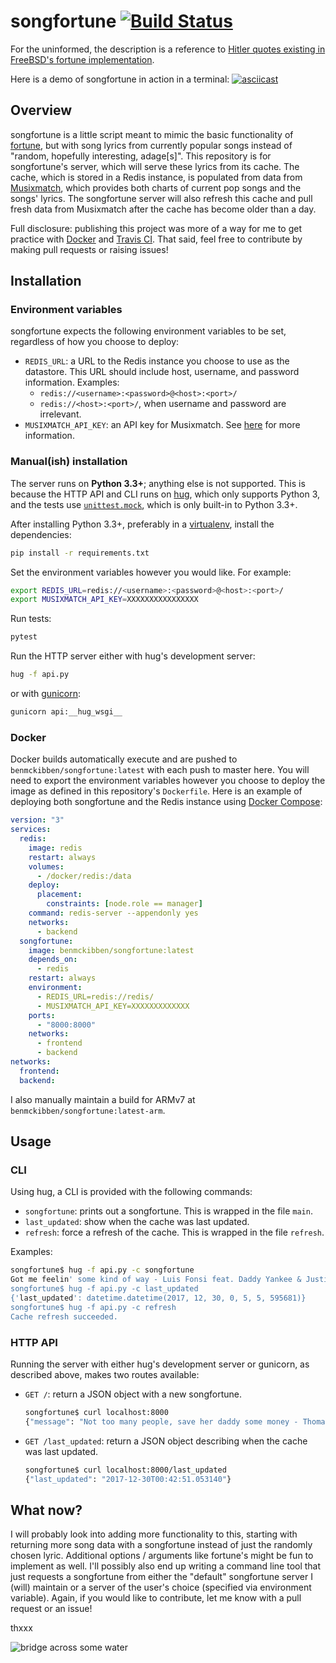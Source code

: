 # songfortune [![Build Status](https://travis-ci.org/benmckibben/songfortune.svg?branch=master)](https://travis-ci.org/benmckibben/songfortune)

For the uninformed, the description is a reference to [Hitler quotes existing in FreeBSD's fortune implementation](https://github.com/freebsd/freebsd/commit/0271df5714d9ce5274f82889febb6536a2fdba59).

Here is a demo of songfortune in action in a terminal:
[![asciicast](https://asciinema.org/a/Bdm5vyl1WWN1l2Ky7nwbQag2g.png)](https://asciinema.org/a/Bdm5vyl1WWN1l2Ky7nwbQag2g)

## Overview
songfortune is a little script meant to mimic the basic functionality of [fortune](https://linux.die.net/man/6/fortune), but with song lyrics from currently popular songs instead of "random, hopefully interesting, adage[s]". This repository is for songfortune's server, which will serve these lyrics from its cache. The cache, which is stored in a Redis instance, is populated from data from [Musixmatch](https://www.musixmatch.com/), which provides both charts of current pop songs and the songs' lyrics. The songfortune server will also refresh this cache and pull fresh data from Musixmatch after the cache has become older than a day.

Full disclosure: publishing this project was more of a way for me to get practice with [Docker](https://www.docker.com) and [Travis CI](https://travis-ci.org/). That said, feel free to contribute by making pull requests or raising issues!

## Installation
### Environment variables
songfortune expects the following environment variables to be set, regardless of how you choose to deploy:
- `REDIS_URL`: a URL to the Redis instance you choose to use as the datastore. This URL should include host, username, and password information. Examples:
  - `redis://<username>:<password>@<host>:<port>/`
  - `redis://<host>:<port>/`, when username and password are irrelevant.
- `MUSIXMATCH_API_KEY`: an API key for Musixmatch. See [here](https://developer.musixmatch.com/documentation) for more information.

### Manual(ish) installation
The server runs on **Python 3.3+**; anything else is not supported. This is because the HTTP API and CLI runs on [hug](http://www.hug.rest/), which only supports Python 3, and the tests use [`unittest.mock`](https://docs.python.org/3/library/unittest.mock.html), which is only built-in to Python 3.3+.

After installing Python 3.3+, preferably in a [virtualenv](https://virtualenv.pypa.io/en/stable/), install the dependencies:
```bash
pip install -r requirements.txt
```

Set the environment variables however you would like. For example:
```bash
export REDIS_URL=redis://<username>:<password>@<host>:<port>/
export MUSIXMATCH_API_KEY=XXXXXXXXXXXXXXXX
```

Run tests:
```bash
pytest
```

Run the HTTP server either with hug's development server:
```bash
hug -f api.py
```
or with [gunicorn](http://gunicorn.org/):
```bash
gunicorn api:__hug_wsgi__
```

### Docker
Docker builds automatically execute and are pushed to `benmckibben/songfortune:latest` with each push to master here. You will need to export the environment variables however you choose to deploy the image as defined in this repository's `Dockerfile`. Here is an example of deploying both songfortune and the Redis instance using [Docker Compose](https://docs.docker.com/compose/):
```yaml
version: "3"
services:
  redis:
    image: redis
    restart: always
    volumes:
      - /docker/redis:/data
    deploy:
      placement:
        constraints: [node.role == manager]
    command: redis-server --appendonly yes
    networks:
      - backend
  songfortune:
    image: benmckibben/songfortune:latest
    depends_on:
      - redis
    restart: always
    environment:
      - REDIS_URL=redis://redis/
      - MUSIXMATCH_API_KEY=XXXXXXXXXXXXX
    ports:
      - "8000:8000"
    networks:
      - frontend
      - backend
networks:
  frontend:
  backend:
```
I also manually maintain a build for ARMv7 at `benmckibben/songfortune:latest-arm`.

## Usage
### CLI
Using hug, a CLI is provided with the following commands:
- `songfortune`: prints out a songfortune. This is wrapped in the file `main`.
- `last_updated`: show when the cache was last updated.
- `refresh`: force a refresh of the cache. This is wrapped in the file `refresh`.

Examples:
```bash
songfortune$ hug -f api.py -c songfortune
Got me feelin' some kind of way - Luis Fonsi feat. Daddy Yankee & Justin Bieber
songfortune$ hug -f api.py -c last_updated
{'last_updated': datetime.datetime(2017, 12, 30, 0, 5, 5, 595681)}
songfortune$ hug -f api.py -c refresh
Cache refresh succeeded.
```

### HTTP API
Running the server with either hug's development server or gunicorn, as described above, makes two routes available:
- `GET /`: return a JSON object with a new songfortune.
  ```bash
  songfortune$ curl localhost:8000
  {"message": "Not too many people, save her daddy some money - Thomas Rhett"}
  ```
- `GET /last_updated`: return a JSON object describing when the cache was last updated.
  ```bash
  songfortune$ curl localhost:8000/last_updated
  {"last_updated": "2017-12-30T00:42:51.053140"}
  ```
  
## What now?
I will probably look into adding more functionality to this, starting with returning more song data with a songfortune instead of just the randomly chosen lyric. Additional options / arguments like fortune's might be fun to implement as well. I'll possibly also end up writing a command line tool that just requests a songfortune from either the "default" songfortune server I (will) maintain or a server of the user's choice (specified via environment variable). Again, if you would like to contribute, let me know with a pull request or an issue!

thxxx

![bridge across some water](https://i.imgur.com/73A7gym.png)
